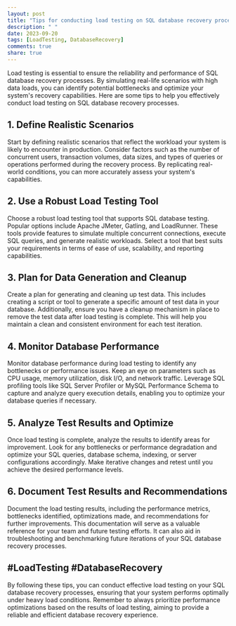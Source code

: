```yaml
---
layout: post
title: "Tips for conducting load testing on SQL database recovery processes"
description: " "
date: 2023-09-20
tags: [LoadTesting, DatabaseRecovery]
comments: true
share: true
---
```


Load testing is essential to ensure the reliability and performance of SQL database recovery processes. By simulating real-life scenarios with high data loads, you can identify potential bottlenecks and optimize your system's recovery capabilities. Here are some tips to help you effectively conduct load testing on SQL database recovery processes.

## 1. Define Realistic Scenarios

Start by defining realistic scenarios that reflect the workload your system is likely to encounter in production. Consider factors such as the number of concurrent users, transaction volumes, data sizes, and types of queries or operations performed during the recovery process. By replicating real-world conditions, you can more accurately assess your system's capabilities.

## 2. Use a Robust Load Testing Tool

Choose a robust load testing tool that supports SQL database testing. Popular options include Apache JMeter, Gatling, and LoadRunner. These tools provide features to simulate multiple concurrent connections, execute SQL queries, and generate realistic workloads. Select a tool that best suits your requirements in terms of ease of use, scalability, and reporting capabilities.

## 3. Plan for Data Generation and Cleanup

Create a plan for generating and cleaning up test data. This includes creating a script or tool to generate a specific amount of test data in your database. Additionally, ensure you have a cleanup mechanism in place to remove the test data after load testing is complete. This will help you maintain a clean and consistent environment for each test iteration.

## 4. Monitor Database Performance

Monitor database performance during load testing to identify any bottlenecks or performance issues. Keep an eye on parameters such as CPU usage, memory utilization, disk I/O, and network traffic. Leverage SQL profiling tools like SQL Server Profiler or MySQL Performance Schema to capture and analyze query execution details, enabling you to optimize your database queries if necessary.

## 5. Analyze Test Results and Optimize

Once load testing is complete, analyze the results to identify areas for improvement. Look for any bottlenecks or performance degradation and optimize your SQL queries, database schema, indexing, or server configurations accordingly. Make iterative changes and retest until you achieve the desired performance levels.

## 6. Document Test Results and Recommendations

Document the load testing results, including the performance metrics, bottlenecks identified, optimizations made, and recommendations for further improvements. This documentation will serve as a valuable reference for your team and future testing efforts. It can also aid in troubleshooting and benchmarking future iterations of your SQL database recovery processes.

## #LoadTesting #DatabaseRecovery

By following these tips, you can conduct effective load testing on your SQL database recovery processes, ensuring that your system performs optimally under heavy load conditions. Remember to always prioritize performance optimizations based on the results of load testing, aiming to provide a reliable and efficient database recovery experience.